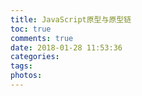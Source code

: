 ```yaml
---
title: JavaScript原型与原型链
toc: true
comments: true
date: 2018-01-28 11:53:36
categories:
tags:
photos:
---
```


<!--more-->




